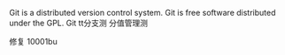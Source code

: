 Git is a distributed version control system.
Git is free software distributed under the GPL.
Git tt分支测 分值管理测

修复 10001bu
